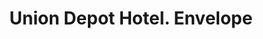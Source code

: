 ---
doi: 10.7916/D80K3MN0
date_other: '1886'
date_other_textual: '1886'
form: printed ephemera
genre:
- Envelopes
name:
- Union Depot Hotel
object_in_context_url: https://biggert.cul.columbia.edu/items/view/ave_biggert_00696
subject_hierarchical_geographic:
- Kansas City, Missouri, United States
subject_name:
- Union Depot Hotel
title: Union Depot Hotel. Envelope
sort_title: Union Depot Hotel. Envelope
call_number: ave_biggert_00696
coordinates:
- 39.099722222222226,-94.57833333333333
pid: ave_biggert_00696
identifiers: ave_biggert_00696
thumbnail: https://derivativo-3.library.columbia.edu/iiif/2/ldpd:345627/full/!256,256/0/native.jpg
permalink: /biggert/ave_biggert_00696/
layout: iiif-image-page
---